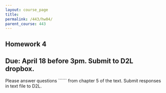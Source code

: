 ```yaml
---
layout: course_page
title: 
permalink: /443/hw04/
parent_course: 443
---
```


Homework 4
----

Due: April 18 before 3pm. Submit to D2L dropbox.
----

Please answer questions `````` from chapter 5 of the text. Submit responses in text file to D2L.

